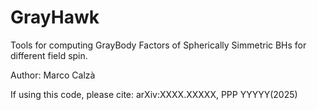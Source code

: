 # GrayHawk
Tools for computing GrayBody Factors of Spherically Simmetric BHs for different field spin.

Author: Marco Calzà

If using this code, please cite: arXiv:XXXX.XXXXX, PPP YYYYY(2025)
